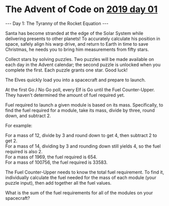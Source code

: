 # The Advent of Code on [2019 day 01](https://adventofcode.com/2019/day/1)

--- Day 1: The Tyranny of the Rocket Equation ---

Santa has become stranded at the edge of the Solar System while delivering presents to other planets! To accurately calculate his position in space, safely align his warp drive, and return to Earth in time to save Christmas, he needs you to bring him measurements from fifty stars.

Collect stars by solving puzzles.  Two puzzles will be made available on each day in the Advent calendar; the second puzzle is unlocked when you complete the first.  Each puzzle grants one star. Good luck!

The Elves quickly load you into a spacecraft and prepare to launch.

At the first Go / No Go poll, every Elf is Go until the Fuel Counter-Upper.  They haven't determined the amount of fuel required yet.

Fuel required to launch a given module is based on its mass.  Specifically, to find the fuel required for a module, take its mass, divide by three, round down, and subtract 2.

For example:

For a mass of 12, divide by 3 and round down to get 4, then subtract 2 to get 2.\
For a mass of 14, dividing by 3 and rounding down still yields 4, so the fuel required is also 2.\
For a mass of 1969, the fuel required is 654.\
For a mass of 100756, the fuel required is 33583.

The Fuel Counter-Upper needs to know the total fuel requirement.  To find it, individually calculate the fuel needed for the mass of each module (your puzzle input), then add together all the fuel values.

What is the sum of the fuel requirements for all of the modules on your spacecraft?